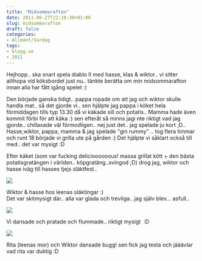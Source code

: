 ```yaml
---
title: "Midsommarafton"
date: 2011-06-27T22:10:39+01:00
slug: midsommarafton
draft: false
categories:
- Allmänt/Vardag
tags:
- blogg.se
- 2011
---
```

Hejhopp.. ska snart spela diablo II med hasse, klas & wiktor.. vi sitter allihopa vid köksbordet just nu.. tänkte berätta om min midsommarafton innan alla har fått igång spelet :)  
  
Den började ganska tidigt.. pappa ropade om att jag och wiktor skulle handla mat.. så det gjorde vi.. sen hjälpte jag pappa i köket hela förmiddagen tills typ 13.30 då vi käkade sill och potatis.. Mamma hade även kommit förbi för att käka :) sen efteråt så minns jagi nte riktigt vad jag gjorde.. chillaxade väl förmodligen.. nej just det.. jag spelade ju kort ;D.. Hasse,wiktor, pappa, mamma & jag spelade "gin rummy" .. tog flera timmar och runt 18 började vi grilla ute på gården :) Det hjälpte vi såklart också till med.. det var mysigt :D  
  
Efter käket (som var fucking delicioooooous! massa grillat kött + den bästa potatisgratängen i världen.. köpgratäng..svingod ;D) drog jag, wiktor och hasse iväg till hasses tjejs släktfest..  
  
![](/assets/images/blogg.se/wp_000872_154864720.jpg)  
  
Wiktor & hasse hos leenas släktingar :)  
Det var skitmysigt där.. alla var glada och trevliga.. jag själv blev... asfull..  
  
![](/assets/images/blogg.se/wp_000875_154865588.jpg)  
  
Vi dansade och pratade och flummade.. riktigt mysigt  :D  
  
![](/assets/images/blogg.se/wp_000893_154866059.jpg)  
  
Rita (leenas mor) och Wiktor dansade bugg! sen fick jag testa och jääävlar vad rita var duktig :D